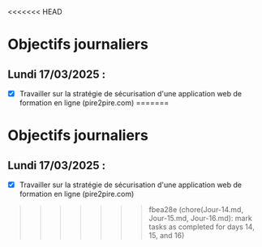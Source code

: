 <<<<<<< HEAD
# Objectifs journaliers

## Lundi 17/03/2025 :

- [x] Travailler sur la stratégie de sécurisation d'une application web de formation en ligne (pire2pire.com)
=======
# Objectifs journaliers

## Lundi 17/03/2025 :

- [x] Travailler sur la stratégie de sécurisation d'une application web de formation en ligne (pire2pire.com)
>>>>>>> fbea28e (chore(Jour-14.md, Jour-15.md, Jour-16.md): mark tasks as completed for days 14, 15, and 16)
